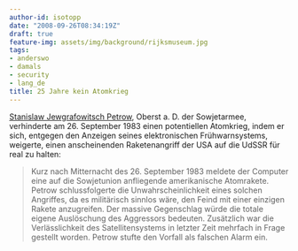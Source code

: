 ```yaml
---
author-id: isotopp
date: "2008-09-26T08:34:19Z"
draft: true
feature-img: assets/img/background/rijksmuseum.jpg
tags:
- anderswo
- damals
- security
- lang_de
title: 25 Jahre kein Atomkrieg
---
```

<a href="http://de.wikipedia.org/wiki/Stanislaw_Jewgrafowitsch_Petrow">Stanislaw Jewgrafowitsch Petrow</a>, Oberst a. D. der Sowjetarmee, verhinderte am 26. September 1983 einen potentiellen Atomkrieg, indem er sich, entgegen den Anzeigen seines elektronischen Frühwarnsystems, weigerte, einen anscheinenden Raketenangriff der USA auf die UdSSR für real zu halten: <blockquote>Kurz nach Mitternacht des 26. September 1983 meldete der Computer eine auf die Sowjetunion anfliegende amerikanische Atomrakete. Petrow schlussfolgerte die Unwahrscheinlichkeit eines solchen Angriffes, da es militärisch sinnlos wäre, den Feind mit einer einzigen Rakete anzugreifen. Der massive Gegenschlag würde die totale eigene Auslöschung des Aggressors bedeuten. Zusätzlich war die Verlässlichkeit des Satellitensystems in letzter Zeit mehrfach in Frage gestellt worden. Petrow stufte den Vorfall als falschen Alarm ein.</blockquote>
